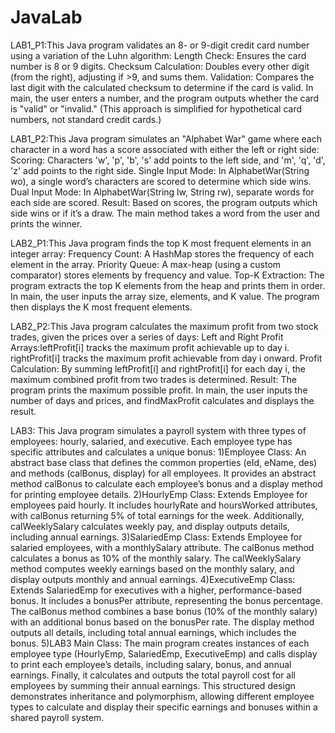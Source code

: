# JavaLab
LAB1_P1:This Java program validates an 8- or 9-digit credit card number using a variation of the Luhn algorithm:
Length Check: Ensures the card number is 8 or 9 digits.
Checksum Calculation: Doubles every other digit (from the right), adjusting if >9, and sums them.
Validation: Compares the last digit with the calculated checksum to determine if the card is valid.
In main, the user enters a number, and the program outputs whether the card is "valid" or "invalid."
(This approach is simplified for hypothetical card numbers, not standard credit cards.)

LAB1_P2:This Java program simulates an "Alphabet War" game where each character in a word has a score associated with either the left or right side: Scoring: Characters 'w', 'p', 'b', 's' add points to the left side, and 'm', 'q', 'd', 'z' add points to the right side.
Single Input Mode: In AlphabetWar(String wo), a single word’s characters are scored to determine which side wins.
Dual Input Mode: In AlphabetWar(String lw, String rw), separate words for each side are scored.
Result: Based on scores, the program outputs which side wins or if it’s a draw.
The main method takes a word from the user and prints the winner.

LAB2_P1:This Java program finds the top K most frequent elements in an integer array:
Frequency Count: A HashMap stores the frequency of each element in the array.
Priority Queue: A max-heap (using a custom comparator) stores elements by frequency and value.
Top-K Extraction: The program extracts the top K elements from the heap and prints them in order.
In main, the user inputs the array size, elements, and K value. The program then displays the K most frequent elements.

LAB2_P2:This Java program calculates the maximum profit from two stock trades, given the prices over a series of days:
Left and Right Profit Arrays:leftProfit[i] tracks the maximum profit achievable up to day i.
rightProfit[i] tracks the maximum profit achievable from day i onward.
Profit Calculation: By summing leftProfit[i] and rightProfit[i] for each day i, the maximum combined profit from two trades is determined.
Result: The program prints the maximum possible profit.
In main, the user inputs the number of days and prices, and findMaxProfit calculates and displays the result.

LAB3: This Java program simulates a payroll system with three types of employees: hourly, salaried, and executive. Each employee type has specific attributes and calculates a unique bonus:
1)Employee Class: An abstract base class that defines the common properties (eId, eName, des) and methods (calBonus, display) for all employees. It provides an abstract method calBonus to calculate each employee’s bonus and a display method for printing employee details.
2)HourlyEmp Class: Extends Employee for employees paid hourly. It includes hourlyRate and hoursWorked attributes, with calBonus returning 5% of total earnings for the week. Additionally, calWeeklySalary calculates weekly pay, and display outputs details, including annual earnings.
3)SalariedEmp Class: Extends Employee for salaried employees, with a monthlySalary attribute. The calBonus method calculates a bonus as 10% of the monthly salary. The calWeeklySalary method computes weekly earnings based on the monthly salary, and display outputs monthly and annual earnings.
4)ExecutiveEmp Class: Extends SalariedEmp for executives with a higher, performance-based bonus. It includes a bonusPer attribute, representing the bonus percentage. The calBonus method combines a base bonus (10% of the monthly salary) with an additional bonus based on the bonusPer rate. The display method outputs all details, including total annual earnings, which includes the bonus.
5)LAB3 Main Class: The main program creates instances of each employee type (HourlyEmp, SalariedEmp, ExecutiveEmp) and calls display to print each employee’s details, including salary, bonus, and annual earnings. Finally, it calculates and outputs the total payroll cost for all employees by summing their annual earnings.
This structured design demonstrates inheritance and polymorphism, allowing different employee types to calculate and display their specific earnings and bonuses within a shared payroll system.
